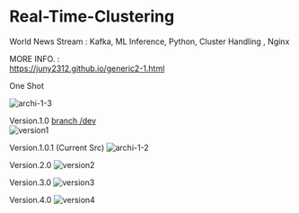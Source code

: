 # Real-Time-Clustering
World News Stream : Kafka, ML Inference, Python, Cluster Handling , Nginx





MORE INFO. : \
https://juny2312.github.io/generic2-1.html 

One Shot 

![archi-1-3](https://github.com/Juny2312/Real-Time-Clustering/assets/121748398/ad9d44cb-19ef-4729-b334-41599a01778e)






Version.1.0 
[branch /dev](https://github.com/Juny2312/Real-Time-Clustering/tree/dev) \
![version1](https://github.com/Juny2312/Real-Time-Clustering/assets/121748398/a3ba8a94-a8c1-4b90-bb00-94fbe8fd76ca) 



Version.1.0.1 (Current Src) 
![archi-1-2](https://github.com/Juny2312/Real-Time-Clustering/assets/121748398/1d5c970b-b42d-4420-9992-da58c11b89e6)



Version.2.0
![version2](https://github.com/Juny2312/Real-Time-Clustering/assets/121748398/e181c475-1b2e-412f-859a-6b0ecf997aa3) 



Version.3.0
![version3](https://github.com/Juny2312/Real-Time-Clustering/assets/121748398/9c3ad86a-4c87-47fc-9917-820c5e965d23)



Version.4.0
![version4](https://github.com/Juny2312/Real-Time-Clustering/assets/121748398/03779935-72b0-4b1b-a464-369aa2edbf8b)








